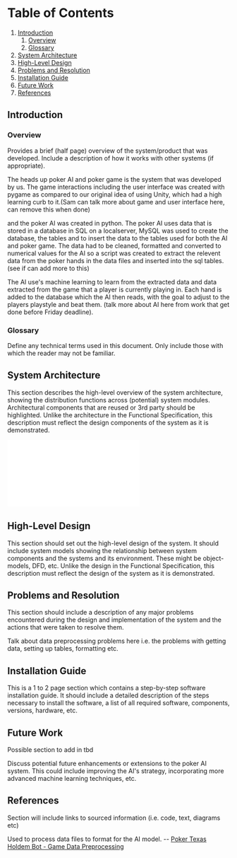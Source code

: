 # Table of Contents

1. [Introduction](#introduction)
   1. [Overview](#overview)
   2. [Glossary](#glossary)
2. [System Architecture](#system-architecture)
3. [High-Level Design](#high-level-design)
4. [Problems and Resolution](#problems-and-resolution)
5. [Installation Guide](#installation-guide)
6. [Future Work](#future-work)
7. [References](#references)

## Introduction <a name="introduction"></a>

### Overview <a name="overview"></a>

Provides a brief (half page) overview of the system/product that was developed. Include a description of how it works with other systems (if appropriate).


The heads up poker AI and poker game is the system that was developed by us. The game interactions including the user interface was created with pygame as compared to our original idea of using Unity, which had a high learning curb to it.(Sam can talk more about game and user interface here, can remove this when done)

and the poker AI was created in python. The poker AI uses data that is stored in a database in SQL on a localserver, MySQL was used to create the database, the tables and to insert the data to the tables used for both the AI and poker game. The data had to be cleaned, formatted and converted to numerical values for the AI so a script was created to extract the relevent data from the poker hands in the data files and inserted into the sql tables. (see if can add more to this)

The AI use's machine learning to learn from the extracted data and data extracted from the game that a player is currently playing in. Each hand is added to the database which the AI then reads, with the goal to adjust to the players playstyle and beat them. (talk more about AI here from work that get done before Friday deadline). 

### Glossary <a name="glossary"></a>

Define any technical terms used in this document. Only include those with which the reader may not be familiar.

## System Architecture <a name="system-architecture"></a>

This section describes the high-level overview of the system architecture, showing the distribution functions across (potential) system modules. Architectural components that are reused or 3rd party should be highlighted. Unlike the architecture in the Functional Specification, this description must reflect the design components of the system as it is demonstrated.


![system architecture diagram](System_architecture_diagram(tech_manual).drawio-2.pdf "System architecture diagram")


## High-Level Design <a name="high-level-design"></a>

This section should set out the high-level design of the system. It should include system models showing the relationship between system components and the systems and its environment. These might be object-models, DFD, etc. Unlike the design in the Functional Specification, this description must reflect the design of the system as it is demonstrated.

## Problems and Resolution <a name="problems-and-resolution"></a>

This section should include a description of any major problems encountered during the design and implementation of the system and the actions that were taken to resolve them.

Talk about data preprocessing problems here i.e. the problems with getting data, setting up tables, formatting etc.

## Installation Guide <a name="installation-guide"></a>

This is a 1 to 2 page section which contains a step-by-step software installation guide. It should include a detailed description of the steps necessary to install the software, a list of all required software, components, versions, hardware, etc.

## Future Work <a name="future-work"></a>

Possible section to add in tbd

Discuss potential future enhancements or extensions to the poker AI system. This could include improving the AI's strategy, incorporating more advanced machine learning techniques, etc.


## References <a name="references"></a>

Section will include links to sourced information (i.e. code, text, diagrams etc)

Used to process data files to format for the AI model.
-- [Poker Texas Holdem Bot - Game Data Preprocessing](https://github.com/JosephCottingham/poker-texas-holdem-bot/tree/dev/Game-Data-Preprocessing)

